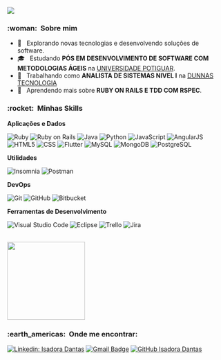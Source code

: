 
![](https://komarev.com/ghpvc/?username=devisaah&color=006bed)

<h3> :woman: &nbsp;Sobre mim </h3>

- 🤔 &nbsp; Explorando novas tecnologias e desenvolvendo soluções de software.
- 🎓 &nbsp; Estudando **PÓS EM DESENVOLVIMENTO DE SOFTWARE COM METODOLOGIAS ÁGEIS** na <a href="https://www.unp.br">UNIVERSIDADE POTIGUAR</a>.
- 💼 &nbsp; Trabalhando como **ANALISTA DE SISTEMAS NIVEL I** na <a href="https://dunnastecnologia.com.br">DUNNAS TECNOLOGIA</a>
- 🌱 &nbsp; Aprendendo mais sobre **RUBY ON RAILS E TDD COM RSPEC**.

<h3> :rocket: &nbsp;Minhas Skills </h3>

**Aplicações e Dados**
  
  ![Ruby](https://img.shields.io/badge/-Ruby-333333?style=flat&logo=Ruby)
  ![Ruby on Rails](https://img.shields.io/badge/Ruby_on_Rails-333333?style=flat&logo=ruby-on-rails)
  ![Java](https://img.shields.io/badge/-Java-333333?style=flat&logo=Java&logoColor=007396)
  ![Python](https://img.shields.io/badge/Python-333333?style=flat&logo=python)
  ![JavaScript](https://img.shields.io/badge/-JavaScript-333333?style=flat&logo=javascript)
  ![AngularJS](https://img.shields.io/badge/AngularJS-333333?style=flat&logo=angularjs&logoColor=white
)
  ![HTML5](https://img.shields.io/badge/-HTML5-333333?style=flat&logo=HTML5)
  ![CSS](https://img.shields.io/badge/-CSS-333333?style=flat&logo=CSS3&logoColor=1572B6)
  ![Flutter](https://img.shields.io/badge/-Flutter-333333?style=flat&logo=Flutter)
  ![MySQL](https://img.shields.io/badge/-MySQL-333333?style=flat&logo=mysql)
  ![MongoDB](https://img.shields.io/badge/-MongoDB-333333?style=flat&logo=mongodb)
  ![PostgreSQL](https://img.shields.io/badge/-PostgreSQL-333333?style=flat&logo=postgresql)

**Utilidades**

  ![Insomnia](https://img.shields.io/badge/-Insomnia-333333?style=flat&logo=insomnia)
  ![Postman](https://img.shields.io/badge/-Postman-333333?style=flat&logo=postman)

**DevOps**

  ![Git](https://img.shields.io/badge/-Git-333333?style=flat&logo=git)
  ![GitHub](https://img.shields.io/badge/-GitHub-333333?style=flat&logo=github)
  ![Bitbucket](https://img.shields.io/badge/-Bitbucket-333333?style=flat&logo=bitbucket)
  

**Ferramentas de Desenvolvimento**

  ![Visual Studio Code](https://img.shields.io/badge/-Visual%20Studio%20Code-333333?style=flat&logo=visual-studio-code&logoColor=007ACC)
  ![Eclipse](https://img.shields.io/badge/-Eclipse-333333?style=flat&logo=eclipse-ide&logoColor=2C2255)
  ![Trello](https://img.shields.io/badge/-Trello-333333?style=flat&logo=trello&logoColor=007ACC)
  ![Jira](https://img.shields.io/badge/-Jira-333333?style=flat&logo=jira&logoColor=007ACC)

<br/>

<a href="https://github.com/devisaah">
  <img height="180em" src="https://github-readme-stats.vercel.app/api?username=devisaah&theme=dracula&show_icons=true" />
</a>

<br/>

<h3> :earth_americas: &nbsp;Onde me encontrar: </h3> 

[![Linkedin: Isadora Dantas](https://img.shields.io/badge/-devisaah-blue?style=flat-square&logo=Linkedin&logoColor=white&link=https://www.linkedin.com/in/isadoramdantas/)](https://www.linkedin.com/in/isadoramdantas/)
[![Gmail Badge](https://img.shields.io/badge/-devisaah@gmail.com-006bed?style=flat-square&logo=Gmail&logoColor=white&link=mailto:devisaah@gmail.com)](mailto:devisaah@gmail.com)
[![GitHub Isadora Dantas]( https://img.shields.io/github/followers/devisaah?label=follow&style=social)](https://github.com/devisaah)
